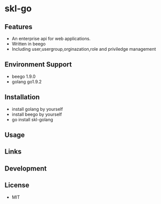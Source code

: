 # skl-go  

## Features  
* An enterprise api for web applications.  
* Written in beego  
* Including user,usergroup,orginazation,role and priviledge management  

## Environment Support  
* beego 1.9.0  
* golang go1.9.2  

## Installation  
* install golang by yourself  
* install beego by yourself  
* go install skl-golang  


## Usage  

## Links  

## Development  


## License  
* MIT  

